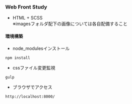 ### Web Front Study

* HTML + SCSS  
※imagesフォルダ配下の画像については各自配備すること

#### 環境構築

* node_modulesインストール
```
npm install
```

* cssファイル変更監視
```
gulp
```

* ブラウザでアクセス
```
http://localhost:8000/
```
